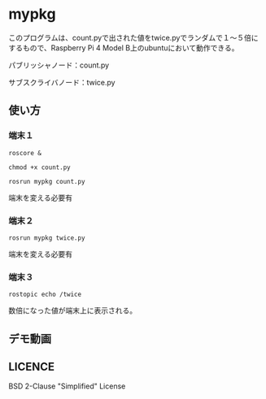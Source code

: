 # mypkg

このプログラムは、count.pyで出された値をtwice.pyでランダムで１～５倍にするもので、Raspberry Pi 4 Model B上のubuntuにおいて動作できる。

パブリッシャノード：count.py

サブスクライバノード：twice.py

## 使い方
### 端末１
	roscore &

	chmod +x count.py
	
	rosrun mypkg count.py

端末を変える必要有

### 端末２	
	rosrun mypkg twice.py

端末を変える必要有

### 端末３
	rostopic echo /twice

数倍になった値が端末上に表示される。

## デモ動画

## LICENCE
BSD 2-Clause "Simplified" License
